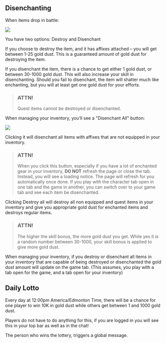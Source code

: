 ## Disenchanting

When items drop in battle:

<div class="mb-4">
    <a href="/storage/info/disenchanting/images/item-drop.png" class="glightbox">
        <img src="/storage/info/disenchanting/images/item-drop.png" class="img-fluid" />
    </a>
</div>

You have two options: Destroy and Disenchant

If you choose to destroy the item, and it has affixes attached – you will get between 1-25 gold dust. This is a guaranteed amount of gold dust for destroying the item.

If you disenchant the item, there is a chance to get either 1 gold dust, or between 30-1000 gold dust. This will also increase your skill in disenchanting. Should you fail to disenchant, the item will shatter much like enchanting, but you will at least get one gold dust for your efforts.

> ### ATTN!
>
> Quest items cannot be destroyed or disenchanted.

When managing your inventory, you’ll see a "Disenchant All" button:

<div class="mb-4">
    <a href="/storage/info/disenchanting/images/buttons.png" class="glightbox">
        <img src="/storage/info/disenchanting/images/buttons.png" class="img-fluid" />
    </a>
</div>

Clicking it will disenchant all items with affixes that are not equipped in your inventory. 

> ### ATTN!
> 
> When you click this button, especially if you have a lot of enchanted gear in your inventory, **DO NOT** refresh the page or close the tab. Instead, you will see a loading notice.
> The page will refresh for you automatically once done. If you play with the character tab open in one tab and the game in another, you can switch over to your game tab and see each item be disenchanted.

Clicking Destroy all will destroy all non equipped and quest items in your inventory and give you appropriate gold dust for enchanted items and destroys regular items.

> ### ATTN!
> 
> The higher the skill bonus, the more gold dust you get. While yes it is a random number between 30-1000, your skill bonus is applied to give more gold dust.

When managing your inventory, if you destroy or disenchant all items in your inventory that are capable of being destroyed or 
disenchanted the gold dust amount will update on the game tab. (This assumes, you play with a tab open for the game, and a tab open for your inventory)


## Daily Lotto

Every day at 12:00pm America/Edmonton Time, there will be a chance for one player to win 10K in gold dust while others get between 1 and 1000 gold dust.

Players do not have to do anything for this, if you are logged in you will see this in your top bar as well as in the chat!

The person who wins the lottery, triggers a global message.
